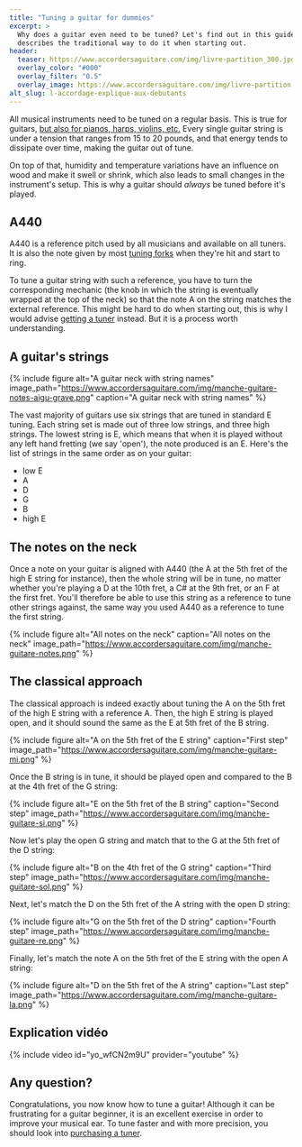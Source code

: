 ```yaml
---
title: "Tuning a guitar for dummies"
excerpt: >
  Why does a guitar even need to be tuned? Let's find out in this guide that 
  describes the traditional way to do it when starting out.
header:
  teaser: https://www.accordersaguitare.com/img/livre-partition_300.jpg
  overlay_color: "#000"
  overlay_filter: "0.5"
  overlay_image: https://www.accordersaguitare.com/img/livre-partition.jpg
alt_slug: l-accordage-explique-aux-debutants
---
```


<style>
/* override theme's 100% wide images default on this page */
figure img { width: auto; }
figure { flex-direction: column; }
</style>

All musical instruments need to be tuned on a regular basis. This is true for 
guitars, [but also for pianos, harps, violins, etc.][other-instruments] Every 
single guitar string is under a tension that ranges from 15 to 20 pounds, and 
that energy tends to dissipate over time, making the guitar out of tune.

On top of that, humidity and temperature variations have an influence on wood 
and make it swell or shrink, which also leads to small changes in the 
instrument's setup. This is why a guitar should *always* be tuned before it's 
played.

## A440

A440 is a reference pitch used by all musicians and available on all tuners. It 
is also the note given by most [tuning forks][tuning-fork] when they're hit and 
start to ring.

To tune a guitar string with such a reference, you have to turn the 
corresponding mechanic (the knob in which the string is eventually wrapped at 
the top of the neck) so that the note A on the string matches the external 
reference. This might be hard to do when starting out, this is why I would 
advise [getting a tuner][which-tuner-should-i-buy] instead. But it is a process 
worth understanding.

## A guitar's strings

{% include figure alt="A guitar neck with string names"
image_path="https://www.accordersaguitare.com/img/manche-guitare-notes-aigu-grave.png" 
caption="A guitar neck with string names" %}

The vast majority of guitars use six strings that are tuned in standard E 
tuning. Each string set is made out of three low strings, and three high 
strings. The lowest string is E, which means that when it is played without any 
left hand fretting (we say 'open'), the note produced is an E. Here's the list 
of strings in the same order as on your guitar:

- low E
- A
- D
- G
- B
- high E

## The notes on the neck

Once a note on your guitar is aligned with A440 (the A at the 5th fret of the 
high E string for instance), then the whole string will be in tune, no matter 
whether you're playing a D at the 10th fret, a C# at the 9th fret, or an F at 
the first fret. You'll therefore be able to use this string as a reference to 
tune other strings against, the same way you used A440 as a reference to tune 
the first string.

{% include figure alt="All notes on the neck" caption="All notes on the neck" 
image_path="https://www.accordersaguitare.com/img/manche-guitare-notes.png" %}

## The classical approach

The classical approach is indeed exactly about tuning the A on the 5th fret of 
the high E string with a reference A. Then, the high E string is played open, 
and it should sound the same as the E at 5th fret of the B string.

{% include figure alt="A on the 5th fret of the E string" caption="First step" 
image_path="https://www.accordersaguitare.com/img/manche-guitare-mi.png" %}

Once the B string is in tune, it should be played open and compared to the B at 
the 4th fret of the G string:

{% include figure alt="E on the 5th fret of the B string" caption="Second step" 
image_path="https://www.accordersaguitare.com/img/manche-guitare-si.png" %}

Now let's play the open G string and match that to the G at the 5th fret of the 
D string:

{% include figure alt="B on the 4th fret of the G string" caption="Third step" 
image_path="https://www.accordersaguitare.com/img/manche-guitare-sol.png" %}

Next, let's match the D on the 5th fret of the A string with the open D string:

{% include figure alt="G on the 5th fret of the D string" caption="Fourth step" 
image_path="https://www.accordersaguitare.com/img/manche-guitare-re.png" %}

Finally, let's match the note A on the 5th fret of the E string with the open A 
string:

{% include figure alt="D on the 5th fret of the A string" caption="Last step" 
image_path="https://www.accordersaguitare.com/img/manche-guitare-la.png" %}

## Explication vidéo

{% include video id="yo_wfCN2m9U" provider="youtube" %}

## Any question?

Congratulations, you now know how to tune a guitar! Although it can be 
frustrating for a guitar beginner, it is an excellent exercise in order to 
improve your musical ear. To tune faster and with more precision, you should 
look into [purchasing a tuner][which-tuner-should-i-buy].

[tuning-fork]:http://bit.ly/diapason-wittner
[other-instruments]:/tune-other-common-instruments/
[which-tuner-should-i-buy]:/which-guitar-tuner-should-i-buy/

